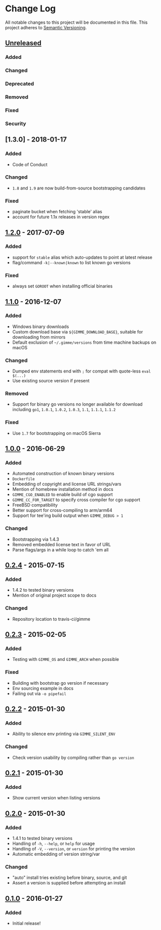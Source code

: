 # Change Log
All notable changes to this project will be documented in this file.
This project adheres to [Semantic Versioning](http://semver.org/).

## [Unreleased]

### Added

### Changed

### Deprecated

### Removed

### Fixed

### Security

## [1.3.0] - 2018-01-17

### Added

- Code of Conduct

### Changed

- `1.8` and `1.9` are now build-from-source bootstrapping candidates

### Fixed
- paginate bucket when fetching 'stable' alias
- account for future 1.1x releases in version regex

## [1.2.0] - 2017-07-09

### Added
- support for `stable` alias which auto-updates to point at latest release
- flag/command `-k|--known|known` to list known go versions

### Fixed
- always set `GOROOT` when installing official binaries

## [1.1.0] - 2016-12-07
### Added
- Windows binary downloads
- Custom download base via `${GIMME_DOWNLOAD_BASE}`, suitable for downloading
  from mirrors
- Default exclusion of `~/.gimme/versions` from time machine backups on macOS

### Changed
- Dumped env statements end with `;` for compat with quote-less `eval $(...)`
- Use existing source version if present

### Removed
- Support for binary go versions no longer available for download including
  `go1`, `1.0.1`, `1.0.2`, `1.0.3`, `1.1`, `1.1.1`, `1.1.2`

### Fixed
- Use `1.7` for bootstrapping on macOS Sierra

## [1.0.0] - 2016-06-29
### Added
- Automated construction of known binary versions
- `Dockerfile`
- Embedding of copyright and license URL strings/vars
- Mention of homebrew installation method in docs
- `GIMME_CGO_ENABLED` to enable build of cgo support
- `GIMME_CC_FOR_TARGET` to specify cross compiler for cgo support
- FreeBSD compatibility
- Better support for cross-compiling to arm/arm64
- Support for tee'ing build output when `GIMME_DEBUG > 1`

### Changed
- Bootstrapping via 1.4.3
- Removed embedded license text in favor of URL
- Parse flags/args in a while loop to catch 'em all

## [0.2.4] - 2015-07-15
### Added
- 1.4.2 to tested binary versions
- Mention of original project scope to docs

### Changed
- Repository location to travis-ci/gimme

## [0.2.3] - 2015-02-05
### Added
- Testing with `GIMME_OS` and `GIMME_ARCH` when possible

### Fixed
- Building with bootstrap go version if necessary
- Env sourcing example in docs
- Failing out via `-o pipefail`

## [0.2.2] - 2015-01-30
### Added
- Ability to silence env printing via `GIMME_SILENT_ENV`

### Changed
- Check version usability by compiling rather than `go version`

## [0.2.1] - 2015-01-30
### Added
- Show current version when listing versions

## [0.2.0] - 2015-01-30
### Added
- 1.4.1 to tested binary versions
- Handling of `-h`, `--help`, or `help` for usage
- Handling of `-V`, `--version`, or `version` for printing the version
- Automatic embedding of version string/var

### Changed
- "auto" install tries existing before binary, source, and git
- Assert a version is supplied before attempting an install

## [0.1.0] - 2016-01-27
### Added
- Initial release!

[Unreleased]: https://github.com/travis-ci/gimme/compare/v1.2.0...HEAD
[1.2.0]: https://github.com/travis-ci/gimme/compare/v1.1.0...v1.2.0
[1.1.0]: https://github.com/travis-ci/gimme/compare/v1.0.4...v1.1.0
[1.0.0]: https://github.com/travis-ci/gimme/compare/v0.2.4...v1.0.0
[0.2.4]: https://github.com/travis-ci/gimme/compare/v0.2.3...v0.2.4
[0.2.3]: https://github.com/travis-ci/gimme/compare/v0.2.2...v0.2.3
[0.2.2]: https://github.com/travis-ci/gimme/compare/v0.2.1...v0.2.2
[0.2.1]: https://github.com/travis-ci/gimme/compare/v0.2.0...v0.2.1
[0.2.0]: https://github.com/travis-ci/gimme/compare/v0.1.0...v0.2.0
[0.1.0]: https://github.com/travis-ci/gimme/compare/655fc2e...v0.1.0
